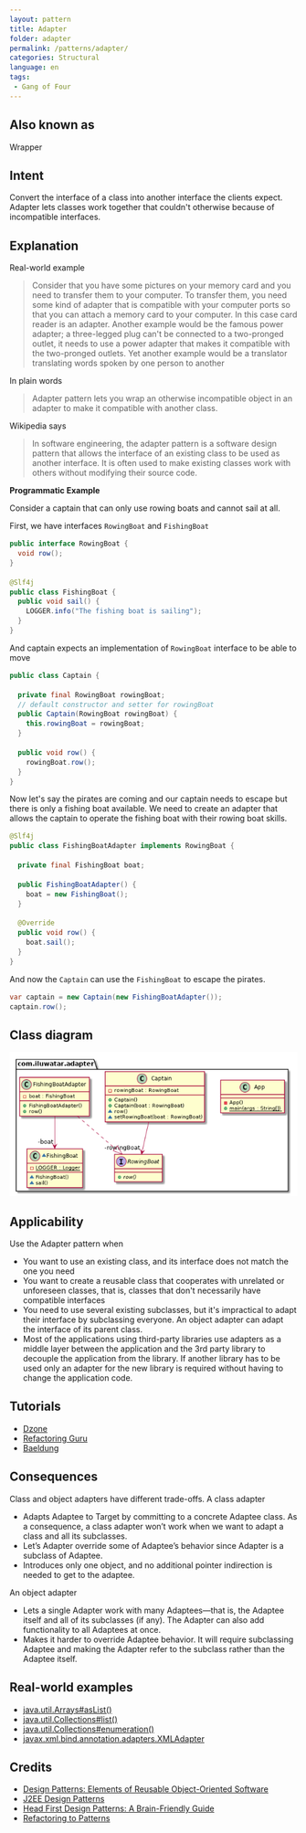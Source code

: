 ```yaml
---
layout: pattern
title: Adapter
folder: adapter
permalink: /patterns/adapter/
categories: Structural
language: en
tags:
 - Gang of Four
---
```


## Also known as
Wrapper

## Intent
Convert the interface of a class into another interface the clients expect. Adapter lets classes work together that 
couldn't otherwise because of incompatible interfaces.

## Explanation

Real-world example

> Consider that you have some pictures on your memory card and you need to transfer them to your computer. To transfer them, you need some kind of adapter that is compatible with your computer ports so that you can attach a memory card to your computer. In this case card reader is an adapter.
> Another example would be the famous power adapter; a three-legged plug can't be connected to a two-pronged outlet, it needs to use a power adapter that makes it compatible with the two-pronged outlets.
> Yet another example would be a translator translating words spoken by one person to another

In plain words

> Adapter pattern lets you wrap an otherwise incompatible object in an adapter to make it compatible with another class.

Wikipedia says

> In software engineering, the adapter pattern is a software design pattern that allows the interface of an existing class to be used as another interface. It is often used to make existing classes work with others without modifying their source code.

**Programmatic Example**

Consider a captain that can only use rowing boats and cannot sail at all.

First, we have interfaces `RowingBoat` and `FishingBoat`

```java
public interface RowingBoat {
  void row();
}

@Slf4j
public class FishingBoat {
  public void sail() {
    LOGGER.info("The fishing boat is sailing");
  }
}
```

And captain expects an implementation of `RowingBoat` interface to be able to move

```java
public class Captain {

  private final RowingBoat rowingBoat;
  // default constructor and setter for rowingBoat
  public Captain(RowingBoat rowingBoat) {
    this.rowingBoat = rowingBoat;
  }

  public void row() {
    rowingBoat.row();
  }
}
```

Now let's say the pirates are coming and our captain needs to escape but there is only a fishing boat available. We need to create an adapter that allows the captain to operate the fishing boat with their rowing boat skills.

```java
@Slf4j
public class FishingBoatAdapter implements RowingBoat {

  private final FishingBoat boat;

  public FishingBoatAdapter() {
    boat = new FishingBoat();
  }

  @Override
  public void row() {
    boat.sail();
  }
}
```

And now the `Captain` can use the `FishingBoat` to escape the pirates.

```java
var captain = new Captain(new FishingBoatAdapter());
captain.row();
```

## Class diagram
![alt text](./etc/adapter.urm.png "Adapter class diagram")

## Applicability
Use the Adapter pattern when

* You want to use an existing class, and its interface does not match the one you need
* You want to create a reusable class that cooperates with unrelated or unforeseen classes, that is, classes that don't necessarily have compatible interfaces
* You need to use several existing subclasses, but it's impractical to adapt their interface by subclassing everyone. An object adapter can adapt the interface of its parent class.
* Most of the applications using third-party libraries use adapters as a middle layer between the application and the 3rd party library to decouple the application from the library. If another library has to be used only an adapter for the new library is required without having to change the application code.

## Tutorials

* [Dzone](https://dzone.com/articles/adapter-design-pattern-in-java)
* [Refactoring Guru](https://refactoring.guru/design-patterns/adapter/java/example)
* [Baeldung](https://www.baeldung.com/java-adapter-pattern)

## Consequences
Class and object adapters have different trade-offs. A class adapter

*	Adapts Adaptee to Target by committing to a concrete Adaptee class. As a consequence, a class adapter won’t work when we want to adapt a class and all its subclasses.
*	Let’s Adapter override some of Adaptee’s behavior since Adapter is a subclass of Adaptee.
*	Introduces only one object, and no additional pointer indirection is needed to get to the adaptee.

An object adapter	

*	Lets a single Adapter work with many Adaptees—that is, the Adaptee itself and all of its subclasses (if any). The Adapter can also add functionality to all Adaptees at once.
*	Makes it harder to override Adaptee behavior. It will require subclassing Adaptee and making the Adapter refer to the subclass rather than the Adaptee itself.


## Real-world examples

* [java.util.Arrays#asList()](http://docs.oracle.com/javase/8/docs/api/java/util/Arrays.html#asList%28T...%29)
* [java.util.Collections#list()](https://docs.oracle.com/javase/8/docs/api/java/util/Collections.html#list-java.util.Enumeration-)
* [java.util.Collections#enumeration()](https://docs.oracle.com/javase/8/docs/api/java/util/Collections.html#enumeration-java.util.Collection-)
* [javax.xml.bind.annotation.adapters.XMLAdapter](http://docs.oracle.com/javase/8/docs/api/javax/xml/bind/annotation/adapters/XmlAdapter.html#marshal-BoundType-)


## Credits

* [Design Patterns: Elements of Reusable Object-Oriented Software](https://www.amazon.com/gp/product/0201633612/ref=as_li_tl?ie=UTF8&camp=1789&creative=9325&creativeASIN=0201633612&linkCode=as2&tag=javadesignpat-20&linkId=675d49790ce11db99d90bde47f1aeb59)
* [J2EE Design Patterns](https://www.amazon.com/gp/product/0596004273/ref=as_li_tl?ie=UTF8&camp=1789&creative=9325&creativeASIN=0596004273&linkCode=as2&tag=javadesignpat-20&linkId=48d37c67fb3d845b802fa9b619ad8f31)
* [Head First Design Patterns: A Brain-Friendly Guide](https://www.amazon.com/gp/product/0596007124/ref=as_li_tl?ie=UTF8&camp=1789&creative=9325&creativeASIN=0596007124&linkCode=as2&tag=javadesignpat-20&linkId=6b8b6eea86021af6c8e3cd3fc382cb5b)
* [Refactoring to Patterns](https://www.amazon.com/gp/product/0321213351/ref=as_li_tl?ie=UTF8&camp=1789&creative=9325&creativeASIN=0321213351&linkCode=as2&tag=javadesignpat-20&linkId=2a76fcb387234bc71b1c61150b3cc3a7)
